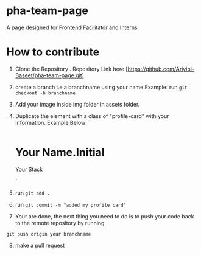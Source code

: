 # pha-team-page

A page designed for Frontend Facilitator and Interns

# How to contribute

1. Clone the Repository . Repository Link here [https://github.com/Ariyibi-Baseet/pha-team-page.git]

2. create a branch i.e a branchname using your name
   Example: run `git checkout -b branchname`

3. Add your image inside img folder in assets folder.

4. Duplicate the element with a class of "profile-card" with your information. Example Below:
   `<div class="profile-card">
   <img src="assets/img/your image here.jpg" alt="" class="profile-img" alt="your name here" />
     <div class="content">
       <h1 class="name">Your Name.Initial</h1>
       <p class="stack">Your Stack</p>
       <div class="social-link">
         <a href="your linkedin profile link"> <i class="bi bi-linkedin"></i></a>
         <a href="your github profile link"> <i class="bi bi-github"></i> </a>
         <a href="your twitter profile link"> <i class="bi bi-twitter-x"></i> </a>
       </div>
     </div>
   `</div>

5. run `git add .`
6. run `git commit -m "added my profile card"`

7. Your are done, the next thing you need to do is to push your code back to the remote repository by running

`git push origin your branchname`

8. make a pull request
